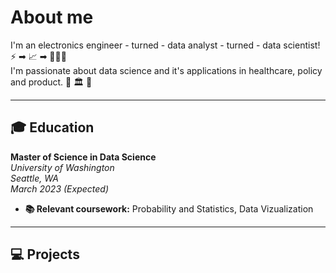 # About me
I'm an electronics engineer - turned - data analyst - turned - data scientist! ⚡️ ➡ 📈  ➡ 👨🏽‍💻  
I'm passionate about data science and it's applications in healthcare, policy and product. 🏥 🏛 📱

* * *
## 🎓  Education
**Master of Science in Data Science**  
_University of Washington_  
_Seattle, WA_  
_March 2023 (Expected)_
- **📚  Relevant coursework:** Probability and Statistics, Data Vizualization

* * *
## 💻  Projects
